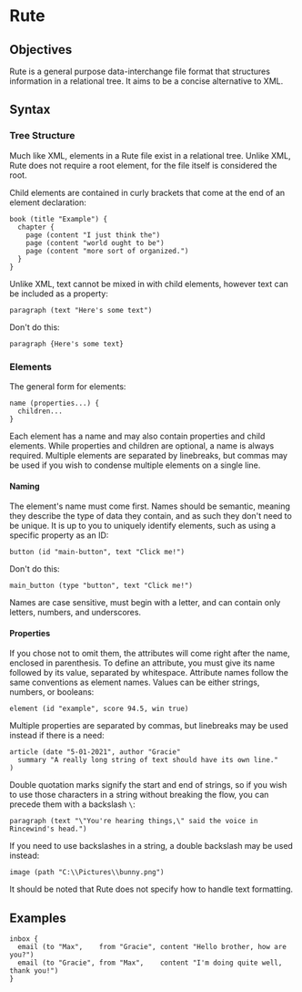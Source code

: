 # Rute

## Objectives
Rute is a general purpose data-interchange file format that structures information in a relational tree. It aims to be a concise alternative to XML.

## Syntax

### Tree Structure
Much like XML, elements in a Rute file exist in a relational tree. Unlike XML, Rute does not require a root element, for the file itself is considered the root.

Child elements are contained in curly brackets that come at the end of an element declaration:
```
book (title "Example") {
  chapter {
    page (content "I just think the")
    page (content "world ought to be")
    page (content "more sort of organized.")
  }
}
```

Unlike XML, text cannot be mixed in with child elements, however text can be included as a property:
```
paragraph (text "Here's some text")
```

Don't do this:
```
paragraph {Here's some text}
```

### Elements
The general form for elements:
```
name (properties...) {
  children...
}
```

Each element has a name and may also contain properties and child elements. While properties and children are optional, a name is always required. Multiple elements are separated by linebreaks, but commas may be used if you wish to condense multiple elements on a single line.

#### Naming
The element's name must come first. Names should be semantic, meaning they describe the type of data they contain, and as such they don't need to be unique. It is up to you to uniquely identify elements, such as using a specific property as an ID:
```
button (id "main-button", text "Click me!")
```

Don't do this:
```
main_button (type "button", text "Click me!")
```

Names are case sensitive, must begin with a letter, and can contain only letters, numbers, and underscores.

#### Properties
If you chose not to omit them, the attributes will come right after the name, enclosed in parenthesis. To define an attribute, you must give its name followed by its value, separated by whitespace. Attribute names follow the same conventions as element names. Values can be either strings, numbers, or booleans:
```
element (id "example", score 94.5, win true)
```

Multiple properties are separated by commas, but linebreaks may be used instead if there is a need:
```
article (date "5-01-2021", author "Gracie"
  summary "A really long string of text should have its own line."
)
```

Double quotation marks signify the start and end of strings, so if you wish to use those characters in a string without breaking the flow, you can precede them with a backslash `\`:
```
paragraph (text "\"You're hearing things,\" said the voice in Rincewind's head.")
```

If you need to use backslashes in a string, a double backslash may be used instead:
```
image (path "C:\\Pictures\\bunny.png")
```

It should be noted that Rute does not specify how to handle text formatting.

## Examples
```
inbox {
  email (to "Max",    from "Gracie", content "Hello brother, how are you?")
  email (to "Gracie", from "Max",    content "I'm doing quite well, thank you!")
}
```
